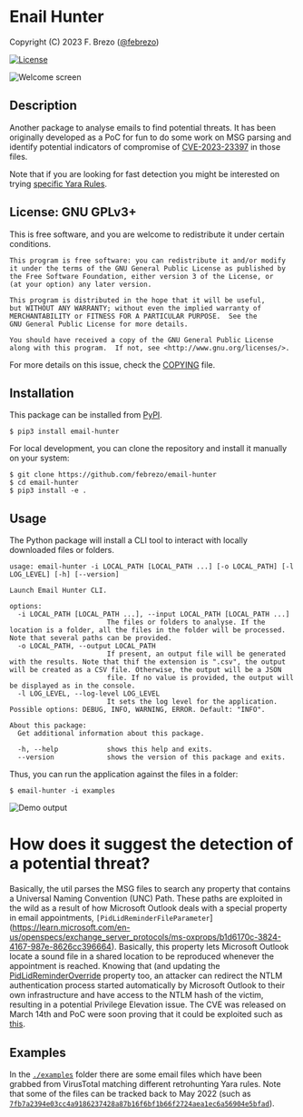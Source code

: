 # Enail Hunter

Copyright (C) 2023  F. Brezo ([@febrezo](https://mastodon.social/@febrezo))

[![License](https://img.shields.io/badge/license-GNU%20General%20Public%20License%20Version%203%20or%20Later-blue.svg)]()

![Welcome screen](img/hi.png)

## Description

Another package to analyse emails to find potential threats.
It has been originally developed as a PoC for fun to do some work on MSG parsing and identify potential indicators of compromise of [CVE-2023-23397](https://msrc.microsoft.com/update-guide/en-EN/vulnerability/CVE-2023-23397) in those files.

Note that if you are looking for fast detection you might be interested on trying [specific Yara Rules](https://github.com/Neo23x0/signature-base/search?q=cve-2023-23397&type=commits).

## License: GNU GPLv3+


This is free software, and you are welcome to redistribute it under certain conditions.

	This program is free software: you can redistribute it and/or modify
	it under the terms of the GNU General Public License as published by
	the Free Software Foundation, either version 3 of the License, or
	(at your option) any later version.

	This program is distributed in the hope that it will be useful,
	but WITHOUT ANY WARRANTY; without even the implied warranty of
	MERCHANTABILITY or FITNESS FOR A PARTICULAR PURPOSE.  See the
	GNU General Public License for more details.

	You should have received a copy of the GNU General Public License
	along with this program.  If not, see <http://www.gnu.org/licenses/>.


For more details on this issue, check the [COPYING](COPYING) file.

## Installation

This package can be installed from [PyPI](https://pypi.org).

```
$ pip3 install email-hunter
```

For local development, you can clone the repository and install it manually on your system:

```
$ git clone https://github.com/febrezo/email-hunter
$ cd email-hunter
$ pip3 install -e .
```

## Usage

The Python package will install a CLI tool to interact with locally downloaded files or folders.

```
usage: email-hunter -i LOCAL_PATH [LOCAL_PATH ...] [-o LOCAL_PATH] [-l LOG_LEVEL] [-h] [--version]

Launch Email Hunter CLI.

options:
  -i LOCAL_PATH [LOCAL_PATH ...], --input LOCAL_PATH [LOCAL_PATH ...]
                        The files or folders to analyse. If the location is a folder, all the files in the folder will be processed. Note that several paths can be provided.
  -o LOCAL_PATH, --output LOCAL_PATH
                        If present, an output file will be generated with the results. Note that thif the extension is ".csv", the output will be created as a CSV file. Otherwise, the output will be a JSON
                        file. If no value is provided, the output will be displayed as in the console.
  -l LOG_LEVEL, --log-level LOG_LEVEL
                        It sets the log level for the application. Possible options: DEBUG, INFO, WARNING, ERROR. Default: "INFO".

About this package:
  Get additional information about this package.

  -h, --help            shows this help and exits.
  --version             shows the version of this package and exits.

```

Thus, you can run the application against the files in a folder:

```
$ email-hunter -i examples
```

![Demo output](img/output.png)

# How does it suggest the detection of a potential threat?

Basically, the util parses the MSG files to search any property that contains a Universal Naming Convention (UNC) Path. 
These paths are exploited in the wild as a result of how Microsoft Outlook deals with a special property in email appointments, `[PidLidReminderFileParameter`](https://learn.microsoft.com/en-us/openspecs/exchange_server_protocols/ms-oxprops/b1d6170c-3824-4167-987e-8626cc396664).
Basically, this property lets Microsoft Outlook locate a sound file in a shared location to be reproduced whenever the appointment is reached.
Knowing that (and updating the [PidLidReminderOverride](https://learn.microsoft.com/en-us/openspecs/exchange_server_protocols/ms-oxprops/d00d3723-be29-464d-adc9-25378ad8e1d5.) property too, an attacker can redirect the NTLM authentication process started automatically by Microsoft Outlook to their own infrastructure and have access to the NTLM hash of the victim, resulting in a potential Privilege Elevation issue.
The CVE was released on March 14th and PoC were soon proving that it could be exploited such as [this](https://www.mdsec.co.uk/2023/03/exploiting-cve-2023-23397-microsoft-outlook-elevation-of-privilege-vulnerability/).

## Examples

In the [`./examples`](./examples) folder there are some email files which have been grabbed from VirusTotal matching different retrohunting Yara rules.
Note that some of the files can be tracked back to May 2022 (such as [`7fb7a2394e03cc4a9186237428a87b16f6bf1b66f2724aea1ec6a56904e5bfad`](https://www.virustotal.com/gui/file/7fb7a2394e03cc4a9186237428a87b16f6bf1b66f2724aea1ec6a56904e5bfad)).
